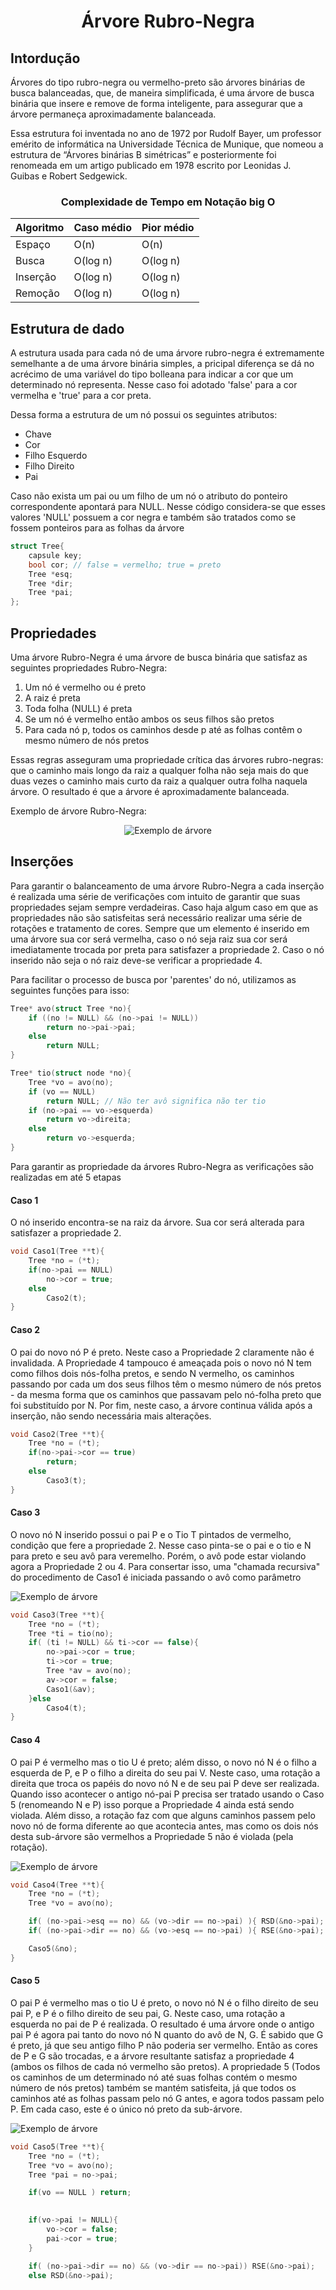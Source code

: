<h1 align="center">Árvore Rubro-Negra</h1>
<h2 border="none"> Intordução </h2>
<p>Árvores do tipo rubro-negra ou vermelho-preto são árvores binárias de busca balanceadas, que, de maneira simplificada, é uma árvore de busca binária que insere e remove de forma inteligente, para assegurar que a árvore permaneça aproximadamente balanceada.</p>
<p>Essa estrutura foi inventada no ano de 1972 por Rudolf Bayer, um professor emérito de informática na Universidade Técnica de Munique, que nomeou a estrutura de “Árvores binárias B simétricas” e posteriormente foi renomeada em um artigo publicado em 1978 escrito por Leonidas J. Guibas e Robert Sedgewick.</p>
<h3 border="none" align="center"> Complexidade de Tempo em Notação big O </h3>
<table align="center">
    <thead>
        <th> Algoritmo </th>
        <th> Caso médio </th>
        <th> Pior médio </th>
    </thead>
    <tbody>
        <tr>
            <td> Espaço </td>
            <td> O(n) </td>
            <td> O(n) </td>
        </tr>
        <tr>
            <td> Busca </td>
            <td> O(log n) </td>
            <td> O(log n) </td>
        </tr>
        <tr>
            <td> Inserção </td>
            <td> O(log n) </td>
            <td> O(log n) </td>
        </tr>
        <tr>
            <td> Remoção </td>
            <td> O(log n) </td>
            <td> O(log n) </td>
        </tr>
    </tbody>
</table>


<h2>Estrutura de dado </h2>

<p>A estrutura usada para cada nó de uma árvore rubro-negra é extremamente semelhante a de uma árvore binária simples, a pricipal diferença se dá no acrécimo de uma variável do tipo bolleana para indicar a cor que um determinado nó representa. Nesse caso foi adotado 'false' para a cor vermelha e 'true' para a cor preta.</p>
<p>Dessa forma a estrutura de um nó possui os seguintes atributos: </p>
<ul>
  <li>Chave</li>
  <li>Cor</li>
  <li>Filho Esquerdo</li>
  <li>Filho Direito</li>
  <li>Pai</li>
</ul>
<p>Caso não exista um pai ou um filho de um nó o atributo do ponteiro correspondente apontará para NULL. Nesse código considera-se que esses valores 'NULL' possuem a cor negra e também são tratados como se fossem ponteiros para as folhas da árvore</p>

~~~C
struct Tree{
    capsule key;
    bool cor; // false = vermelho; true = preto
    Tree *esq;
    Tree *dir;
    Tree *pai;
};
~~~


<h2>Propriedades</h2>

<p> Uma árvore Rubro-Negra é uma árvore de busca binária que satisfaz as seguintes propriedades Rubro-Negra:<p>
<ol>
  <li>Um nó é vermelho ou é preto</li>
  <li>A raiz é preta</li>
  <li>Toda folha (NULL) é preta</li>
  <li> Se um nó é vermelho então ambos os seus filhos são
pretos</li>
  <li>Para cada nó p, todos os caminhos desde p até as
folhas contêm o mesmo número de nós pretos</li>
</ol>
<p>Essas regras asseguram uma propriedade crítica das árvores rubro-negras: que o caminho mais longo da raiz a qualquer folha não seja mais do que duas vezes o caminho mais curto da raiz a qualquer outra folha naquela árvore. O resultado é que a árvore é aproximadamente balanceada. </p>
<p>Exemplo de árvore Rubro-Negra:</p>
<p align="center">
  <img src="Imagens/teste.png" title="Exemplo de árvore"/>
</p>

<h2>Inserções</h2>
<p>Para garantir o balanceamento de uma árvore Rubro-Negra a cada inserção é realizada uma série de verificações com intuito de garantir que suas propriedades sejam sempre verdadeiras. Caso haja algum caso em que as propriedades não são satisfeitas será necessário realizar uma série de rotações e tratamento de cores. Sempre que um elemento é inserido em uma árvore sua cor será vermelha, caso o nó seja raiz sua cor será imediatamente trocada por preta para satisfazer a propriedade 2. Caso o nó inserido não seja o nó raiz deve-se verificar a propriedade 4.</p>
<p>Para facilitar o processo de busca por 'parentes' do nó, utilizamos as seguintes funções para isso: </p>

~~~C
Tree* avo(struct Tree *no){
	if ((no != NULL) && (no->pai != NULL))
		return no->pai->pai;
	else
		return NULL;
}

Tree* tio(struct node *no){
	Tree *vo = avo(no);
	if (vo == NULL)
		return NULL; // Não ter avô significa não ter tio
	if (no->pai == vo->esquerda)
		return vo->direita;
	else
		return vo->esquerda;
}
~~~

<p>Para garantir as propriedade da árvores Rubro-Negra as verificações são realizadas em até 5 etapas</p>

<h4>Caso 1</h4>
<p>O nó inserido encontra-se na raiz da árvore. Sua cor será alterada para satisfazer a propriedade 2.</p>

~~~C
void Caso1(Tree **t){
    Tree *no = (*t);
    if(no->pai == NULL)
        no->cor = true;
    else
        Caso2(t);
}
~~~

<h4>Caso 2</h4>
<p>O pai do novo nó P é preto. Neste caso a Propriedade 2 claramente não é invalidada. A Propriedade 4 tampouco é ameaçada pois o novo nó N tem como filhos dois nós-folha pretos, e sendo N vermelho, os caminhos passando por cada um dos seus filhos têm o mesmo número de nós pretos - da mesma forma que os caminhos que passavam pelo nó-folha preto que foi substituído por N. Por fim, neste caso, a árvore continua válida após a inserção, não sendo necessária mais alterações.</p>


~~~C
void Caso2(Tree **t){
    Tree *no = (*t);
    if(no->pai->cor == true)
        return;
    else
        Caso3(t);
}
~~~

<h4>Caso 3</h4>
<p>O novo nó N inserido possui o pai P e o Tio T pintados de vermelho, condição que fere a propriedade 2. Nesse caso pinta-se o pai e o tio e N para preto e seu avô para veremelho. Porém, o avô pode estar violando agora a Propriedade 2 ou 4. Para consertar isso, uma "chamada recursiva" do procedimento de Caso1 é iniciada passando o avô como parâmetro</p>
<img src="Imagens/Caso3.fw.png" title="Exemplo de árvore"/>

 ~~~C
 void Caso3(Tree **t){
     Tree *no = (*t);
     Tree *ti = tio(no);
     if( (ti != NULL) && ti->cor == false){
         no->pai->cor = true;
         ti->cor = true;
         Tree *av = avo(no);
         av->cor = false;
         Caso1(&av);
     }else
         Caso4(t);
 }
~~~

<h4>Caso 4</h4>
<p>O pai P é vermelho mas o tio U é preto; além disso, o novo nó N é o filho a esquerda de P, e P o filho a direita do seu pai V. Neste caso, uma rotação a direita que troca os papéis do novo nó N e de seu pai P deve ser realizada. Quando isso acontecer o antigo nó-pai P precisa ser tratado usando o Caso 5 (renomeando N e P) isso porque a Propriedade 4 ainda está sendo violada. Além disso, a rotação faz com que alguns caminhos passem pelo novo nó de forma diferente ao que acontecia antes, mas como os dois nós desta sub-árvore são vermelhos a Propriedade 5 não é violada (pela rotação).</p>
<img src="Imagens/Caso4.fw.png" title="Exemplo de árvore"/>

~~~~C
void Caso4(Tree **t){
    Tree *no = (*t);
    Tree *vo = avo(no);

    if( (no->pai->esq == no) && (vo->dir == no->pai) ){ RSD(&no->pai); no = no->dir;} 
    if( (no->pai->dir == no) && (vo->esq == no->pai) ){ RSE(&no->pai); no = no->esq;}

    Caso5(&no);
}
~~~~

<h4>Caso 5</h4>
<p>O pai P é vermelho mas o tio U é preto, o novo nó N é o filho direito de seu pai P, e P é o filho direito de seu pai, G. Neste caso, uma rotação a esquerda no pai de P é realizada. O resultado é uma árvore onde o antigo pai P é agora pai tanto do novo nó N quanto do avô de N, G. É sabido que G é preto, já que seu antigo filho P não poderia ser vermelho. Então as cores de P e G são trocadas, e a árvore resultante satisfaz a propriedade 4 (ambos os filhos de cada nó vermelho são pretos). A propriedade 5 (Todos os caminhos de um determinado nó até suas folhas contém o mesmo número de nós pretos) também se mantém satisfeita, já que todos os caminhos até as folhas passam pelo nó G antes, e agora todos passam pelo P. Em cada caso, este é o único nó preto da sub-árvore.</p>
<img src="Imagens/Caso5.fw.png" title="Exemplo de árvore"/>

~~~~C
void Caso5(Tree **t){
    Tree *no = (*t);
    Tree *vo = avo(no);
    Tree *pai = no->pai;

    if(vo == NULL ) return;

    
    if(vo->pai != NULL){ 
        vo->cor = false;
        pai->cor = true;
    }

    if( (no->pai->dir == no) && (vo->dir == no->pai)) RSE(&no->pai);
    else RSD(&no->pai);

~~~~